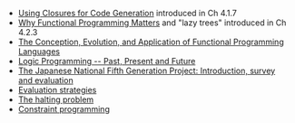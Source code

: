 * [Using Closures for Code Generation](http://www.iro.umontreal.ca/~feeley/papers/FeeleyLapalmeCL87.pdf) introduced in Ch 4.1.7
* [Why Functional Programming Matters](https://www.cs.kent.ac.uk/people/staff/dat/miranda/whyfp90.pdf) and "lazy trees" introduced in Ch 4.2.3
* [The Conception, Evolution, and Application of Functional Programming Languages](http://haskell.cs.yale.edu/wp-content/uploads/2011/01/cs.pdf)
* [Logic Programming -- Past, Present and Future](https://www.cs.tufts.edu/~nr/cs257/archive/john-robinson/logic-programming.pdf)
* [The Japanese National Fifth Generation Project: Introduction, survey and evaluation](https://stacks.stanford.edu/file/druid:kv359wz9060/kv359wz9060.pdf)
* [Evaluation strategies](https://en.wikipedia.org/wiki/Evaluation_strategy)
* [The halting problem](https://en.wikipedia.org/wiki/Halting_problem)
* [Constraint programming](https://en.wikipedia.org/wiki/Constraint_programming)
